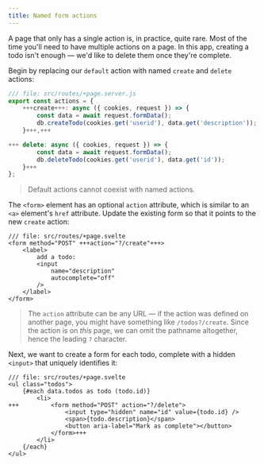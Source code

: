 ```yaml
---
title: Named form actions
---
```


A page that only has a single action is, in practice, quite rare. Most of the time you'll need to have multiple actions on a page. In this app, creating a todo isn't enough — we'd like to delete them once they're complete.

Begin by replacing our `default` action with named `create` and `delete` actions:

```js
/// file: src/routes/+page.server.js
export const actions = {
	+++create+++: async ({ cookies, request }) => {
		const data = await request.formData();
		db.createTodo(cookies.get('userid'), data.get('description'));
	}+++,+++

+++	delete: async ({ cookies, request }) => {
		const data = await request.formData();
		db.deleteTodo(cookies.get('userid'), data.get('id'));
	}+++
};
```

> Default actions cannot coexist with named actions.

The `<form>` element has an optional `action` attribute, which is similar to an `<a>` element's `href` attribute. Update the existing form so that it points to the new `create` action:

```svelte
/// file: src/routes/+page.svelte
<form method="POST" +++action="?/create"+++>
	<label>
		add a todo:
		<input
			name="description"
			autocomplete="off"
		/>
	</label>
</form>
```

> The `action` attribute can be any URL — if the action was defined on another page, you might have something like `/todos?/create`. Since the action is on _this_ page, we can omit the pathname altogether, hence the leading `?` character.

Next, we want to create a form for each todo, complete with a hidden `<input>` that uniquely identifies it:

```svelte
/// file: src/routes/+page.svelte
<ul class="todos">
	{#each data.todos as todo (todo.id)}
		<li>
+++			<form method="POST" action="?/delete">
				<input type="hidden" name="id" value={todo.id} />
				<span>{todo.description}</span>
				<button aria-label="Mark as complete"></button>
			</form>+++
		</li>
	{/each}
</ul>
```
